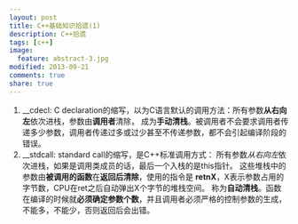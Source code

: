```yaml
---
layout: post
title: C++基础知识拾遗(1)
description: C++拾遗
tags: [c++]
image: 
  feature: abstract-3.jpg
modified: 2013-09-21
comments: true
share: true
---
```


1.  __cdecl: C declaration的缩写，以为C语言默认的调用方法：所有参数**从右向左**依次进栈，参数由**调用者**清除，
成为**手动清栈**。被调用者不会要求调用者传递多少参数，调用者传递过多或过少甚至不传递参数，都不会引起编译阶段的错误。
2.  __stdcall: standard call的缩写，是C++标准调用方式： 所有参数*从右向左*依次进栈，如果是调用类成员的话，最后一个入栈的是this指针。
这些堆栈中的参数由**被调用的函数**在**返回后清除**，使用的指令是 **retnX**，X表示参数占用的字节数，CPU在ret之后自动弹出X个字节的堆栈空间。
称为**自动清栈**。函数在编译的时候就**必须确定参数个数**，并且调用者必须严格的控制参数的生成，不能多，不能少，否则返回后会出错。
